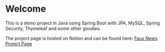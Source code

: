 # Welcome

This is a demo project in Java using Spring Boot with JPA, MySQL, Spring Security, Thymeleaf and some other goodies.

The project page is hosted on Notion and can be found here: [Faux News Project Page](https://www.notion.so/dittdesign/Faux-News-9cb2d4df66ec4916a6a6d84e973495a2)
